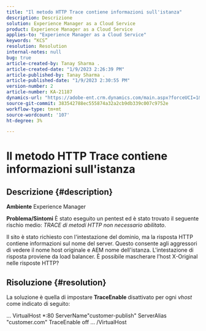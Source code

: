 ```yaml
---
title: "Il metodo HTTP Trace contiene informazioni sull'istanza"
description: Descrizione
solution: Experience Manager as a Cloud Service
product: Experience Manager as a Cloud Service
applies-to: "Experience Manager as a Cloud Service"
keywords: “KCS”
resolution: Resolution
internal-notes: null
bug: true
article-created-by: Tanay Sharma .
article-created-date: "1/9/2023 2:26:39 PM"
article-published-by: Tanay Sharma .
article-published-date: "1/9/2023 2:30:55 PM"
version-number: 2
article-number: KA-21187
dynamics-url: "https://adobe-ent.crm.dynamics.com/main.aspx?forceUCI=1&pagetype=entityrecord&etn=knowledgearticle&id=3ce6f79c-2990-ed11-aad1-6045bd006793"
source-git-commit: 383542788ec555874a32a2cb9db339c007c9752e
workflow-type: tm+mt
source-wordcount: '107'
ht-degree: 3%

---
```


# Il metodo HTTP Trace contiene informazioni sull&#39;istanza

## Descrizione {#description}

<b>Ambiente</b>
Experience Manager


<b>Problema/Sintomi</b>
È stato eseguito un pentest ed è stato trovato il seguente rischio medio: *TRACE di metodi HTTP non necessario abilitato*.

Il sito è stato richiesto con l&#39;intestazione del dominio, ma la risposta HTTP contiene informazioni sul nome del server. Questo consente agli aggressori di vedere il nome host originale e AEM nome dell&#39;istanza. L&#39;intestazione di risposta proviene da load balancer. È possibile mascherare l’host X-Original nelle risposte HTTP?


## Risoluzione {#resolution}


La soluzione è quella di impostare <b>TraceEnable </b>disattivato per ogni *vhost* come indicato di seguito:

... VirtualHost \*:80 ServerName&quot;customer-publish&quot; ServerAlias &quot;customer.com&quot; TraceEnable off ... /VirtualHost
